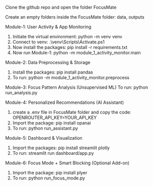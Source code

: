 Clone the github repo and open the folder FocusMate

Create an empty folders inside the FocusMate folder: data, outputs

Module-1: User Activity & App Monitoring
1) Initiate the virtual environment: python -m venv venv
2) Connect to venv: .\venv\Scripts\Activate.ps1
3) Now install the packages: pip install -r requirements.txt
4) Now run Module-1: python -m module_1_activity_monitor.main

Module-2: Data Preprocessing & Storage
1) install the packages: pip install pandas
2) To run: python -m module_1_activity_monitor.preprocess

Module-3: Focus Pattern Analysis (Unsupervised ML)
To run: python run_analysis.py

Module-4: Personalized Recommendations (AI Assistant)
1) create a .env file in FocusMate folder and copy the code: OPENROUTER_API_KEY=YOUR_API_KEY
2) Import the package: pip install opanai
3) To run: python run_assistant.py

Module-5: Dashboard & Visualization
1) Import the packages: pip install streamlit plotly
2) To run: streamlit run dashboard/app.py

Module-6: Focus Mode + Smart Blocking (Optional Add-on)
1) Import the package: pip install plyer
2) To run: python run_focus_mode.py

